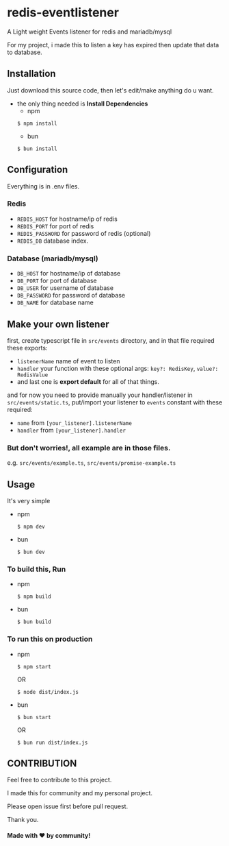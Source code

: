 # redis-eventlistener
A Light weight Events listener for redis and mariadb/mysql

For my project, i made this to listen a key has expired then update that data to database.

## Installation

Just download this source code, then let's edit/make anything do u want.

- the only thing needed is **Install Dependencies**
    - npm
    ```bash:
    $ npm install
    ```
    - bun
    ```bash:
    $ bun install
    ```

## Configuration

Everything is in .env files.

### Redis
- `REDIS_HOST` for hostname/ip of redis
- `REDIS_PORT` for port of redis
- `REDIS_PASSWORD` for password of redis (optional)
- `REDIS_DB` database index.

### Database (mariadb/mysql)
- `DB_HOST` for hostname/ip of database
- `DB_PORT` for port of database
- `DB_USER` for username of database
- `DB_PASSWORD` for password of database
- `DB_NAME` for database name

## Make your own listener

first, create typescript file in `src/events` directory, and in that file required these exports:

- `listenerName` name of event to listen
- `handler` your function with these optional args: `key?: RedisKey`, `value?: RedisValue`
- and last one is **export default** for all of that things.

and for now you need to provide manually your handler/listener in `src/events/static.ts`, put/import your listener to `events` constant with these required:

- `name` from `[your_listener].listenerName`
- `handler` from `[your_listener].handler`

### But don't worries!, all example are in those files.

e.g. `src/events/example.ts`, `src/events/promise-example.ts`

## Usage

It's very simple
- npm
    ```bash:
    $ npm dev
    ```
- bun
    ```bash:
    $ bun dev
    ```

### To build this, Run
- npm
    ```bash:
    $ npm build
    ```
- bun
    ```bash:
    $ bun build
    ```

### To run this on production
- npm
    ```bash:
    $ npm start
    ```
    OR
    ```bash:
    $ node dist/index.js
    ```
- bun
    ```bash:
    $ bun start
    ```
    OR
    ```bash:
    $ bun run dist/index.js
    ```

## CONTRIBUTION

Feel free to contribute to this project.

I made this for community and my personal project.

Please open issue first before pull request.

Thank you.

#### Made with ❤️ by community!
